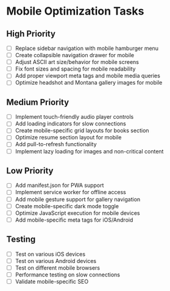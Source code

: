 # Mobile Optimization Tasks

## High Priority
- [ ] Replace sidebar navigation with mobile hamburger menu
- [ ] Create collapsible navigation drawer for mobile
- [ ] Adjust ASCII art size/behavior for mobile screens
- [ ] Fix font sizes and spacing for mobile readability
- [ ] Add proper viewport meta tags and mobile media queries
- [ ] Optimize headshot and Montana gallery images for mobile

## Medium Priority
- [ ] Implement touch-friendly audio player controls
- [ ] Add loading indicators for slow connections
- [ ] Create mobile-specific grid layouts for books section
- [ ] Optimize resume section layout for mobile
- [ ] Add pull-to-refresh functionality
- [ ] Implement lazy loading for images and non-critical content

## Low Priority
- [ ] Add manifest.json for PWA support
- [ ] Implement service worker for offline access
- [ ] Add mobile gesture support for gallery navigation
- [ ] Create mobile-specific dark mode toggle
- [ ] Optimize JavaScript execution for mobile devices
- [ ] Add mobile-specific meta tags for iOS/Android

## Testing
- [ ] Test on various iOS devices
- [ ] Test on various Android devices
- [ ] Test on different mobile browsers
- [ ] Performance testing on slow connections
- [ ] Validate mobile-specific SEO 